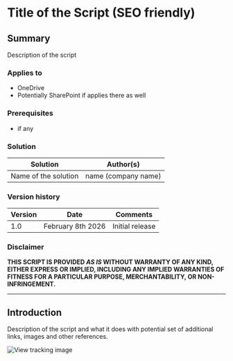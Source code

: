 # Title of the Script (SEO friendly) #

## Summary ##

Description of the script

### Applies to ###

- OneDrive
- Potentially SharePoint if applies there as well

### Prerequisites ###

- if any

### Solution ###

Solution | Author(s)
---------|----------
Name of the solution | name (company name)

### Version history ###

Version  | Date | Comments
---------| -----| --------
1.0  | February 8th 2026 | Initial release

### Disclaimer ###

**THIS SCRIPT IS PROVIDED *AS IS* WITHOUT WARRANTY OF ANY KIND, EITHER EXPRESS OR IMPLIED, INCLUDING ANY IMPLIED WARRANTIES OF FITNESS FOR A PARTICULAR PURPOSE, MERCHANTABILITY, OR NON-INFRINGEMENT.**

----------

## Introduction ##

Description of the script and what it does with potential set of additional links, images and other references.

![View tracking image](https://telemetry.sharepointpnp.com/onedrive-admin-scripts/scripts/my-script-folder-name)
